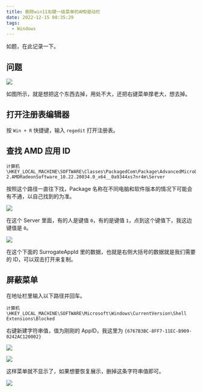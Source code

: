 ```yaml
---
title: 删除win11右键一级菜单的AMD驱动栏
date: 2022-12-15 08:35:29
tags:
  - Windows
---
```


如题，在此记录一下。

<!--more-->

## 问题

![](https://img.iszy.xyz/1671064733303.png)

如图所示，就是想把这个东西去掉，用处不大，还把右键菜单撑老大，想去掉。

## 打开注册表编辑器

按 `Win + R` 快捷键，输入 `regedit` 打开注册表。

## 查找 AMD 应用 ID

```
计算机\HKEY_LOCAL_MACHINE\SOFTWARE\Classes\PackagedCom\Package\AdvancedMicroDevicesInc-2.AMDRadeonSoftware_10.22.20034.0_x64__0a9344xs7nr4m\Server
```

按照这个路径一直往下找，Package 名称在不同电脑和软件版本的情况下可能会有不通，以自己找到的为准。

![](https://img.iszy.xyz/1671065063988.png)

在这个 Server 里面，有的人是键值 `0`，有的是键值 `1`，点到这个键值下，我这边键值是 `0`。

![](https://img.iszy.xyz/1671065176268.png)

在这个下面的 SurrogateAppId 里的数据，也就是右侧大括号的数据就是我们需要的 ID，可以双击打开来复制。

## 屏蔽菜单

在地址栏里输入以下路径并回车。

```
计算机\HKEY_LOCAL_MACHINE\SOFTWARE\Microsoft\Windows\CurrentVersion\Shell Extensions\Blocked
```

右键新建字符串值，值为刚刚的 AppID，我这里为 `{6767B3BC-8FF7-11EC-B909-0242AC120002}`

![](https://img.iszy.xyz/1671065384645.png)

![](https://img.iszy.xyz/1671065443124.png)

这样菜单就不显示了，如果想要恢复展示，删掉这条字符串值即可。

![](https://img.iszy.xyz/1671065556009.png)
